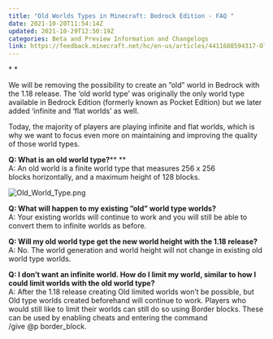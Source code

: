 ```yaml
---
title: "Old Worlds Types in Minecraft: Bedrock Edition - FAQ "
date: 2021-10-20T11:54:14Z
updated: 2021-10-29T12:50:19Z
categories: Beta and Preview Information and Changelogs
link: https://feedback.minecraft.net/hc/en-us/articles/4411688594317-Old-Worlds-Types-in-Minecraft-Bedrock-Edition-FAQ-
---
```


* *

We will be removing the possibility to create an ”old” world in Bedrock with the 1.18 release. The ‘old world type’ was originally the only world type available in Bedrock Edition (formerly known as Pocket Edition) but we later added ‘infinite and ‘flat worlds’ as well. 

Today, the majority of players are playing infinite and flat worlds, which is why we want to focus even more on maintaining and improving the quality of those world types. 

**Q: What is an old world type?**** **  
A: An old world is a finite world type that measures 256 x 256 blocks horizontally, and a maximum height of 128 blocks.   
  

![Old_World_Type.png](https://feedback.minecraft.net/hc/article_attachments/4411763193485/Old_World_Type.png)  
  

**Q: What will happen to my existing ”old” world type worlds?**   
A: Your existing worlds will continue to work and you will still be able to convert them to infinite worlds as before. 

**Q: Will my old world type get the new world height with the 1.18 release?**   
A: No. The world generation and world height will not change in existing old world type worlds. 

**Q: I don’t want an infinite world. How do I limit my world, similar to how I could limit worlds with the old world type?**   
A: After the 1.18 release creating Old limited worlds won’t be possible, but Old type worlds created beforehand will continue to work. Players who would still like to limit their worlds can still do so using Border blocks. These can be used by enabling cheats and entering the command /give @p border_block.
